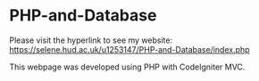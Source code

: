 # PHP-and-Database

Please visit the hyperlink to see my website: https://selene.hud.ac.uk/u1253147/PHP-and-Database/index.php

This webpage was developed using PHP with CodeIgniter MVC. 